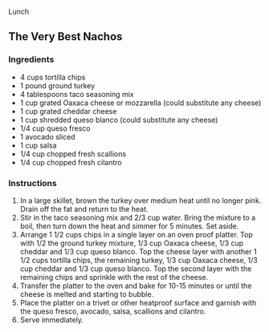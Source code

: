 Lunch

## The Very Best Nachos

### Ingredients

- 4 cups tortilla chips
- 1 pound ground turkey
- 4 tablespoons taco seasoning mix
- 1 cup grated Oaxaca cheese or mozzarella (could substitute any cheese)
- 1 cup grated cheddar cheese
- 1 cup shredded queso blanco (could substitute any cheese)
- 1/4 cup queso fresco
- 1 avocado sliced
- 1 cup salsa
- 1/4 cup chopped fresh scallions
- 1/4 cup chopped fresh cilantro

### Instructions

1. In a large skillet, brown the turkey over medium heat until no longer pink. Drain off the fat and return to the heat.
2. Stir in the taco seasoning mix and 2/3 cup water. Bring the mixture to a boil, then turn down the heat and simmer for 5 minutes. Set aside.
3. Arrange 1 1/2 cups chips in a single layer on an oven proof platter. Top with 1/2 the ground turkey mixture, 1/3 cup Oaxaca cheese, 1/3 cup cheddar and 1/3 cup queso blanco. Top the cheese layer with another 1 1/2 cups tortilla chips, the remaining turkey, 1/3 cup Oaxaca cheese, 1/3 cup cheddar and 1/3 cup queso blanco. Top the second layer with the remaining chips and sprinkle with the rest of the cheese.
4. Transfer the platter to the oven and bake for 10-15 minutes or until the cheese is melted and starting to bubble.
5. Place the platter on a trivet or other heatproof surface and garnish with the queso fresco, avocado, salsa, scallions and cilantro.
6. Serve immediately.
